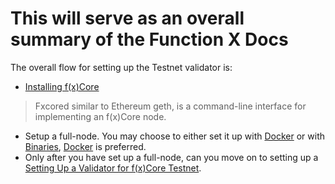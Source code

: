 # This will serve as an overall summary of the Function X Docs

The overall flow for setting up the Testnet validator is: 
* [Installing f(x)Core](./tutorials/installation.md)
> Fxcored similar to Ethereum geth, is a command-line interface for implementing an f(x)Core node.
* Setup a full-node. You may choose to either set it up with [Docker](./tutorials/full-node-with-docker.md) or with [Binaries](./tutorials/full-node-with-binaries.md), [Docker](./tutorials/full-node-with-docker.md) is preferred.
* Only after you have set up a full-node, can you move on to setting up a [Setting Up a Validator for f(x)Core Testnet](./validators/validator-setup).